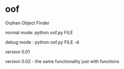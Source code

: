 # oof
Orphan Object Finder

normal mode: python oof.py FILE

debug mode : python oof.py FILE -d

version 0.01

version 0.02 - the same functionality just with functions
